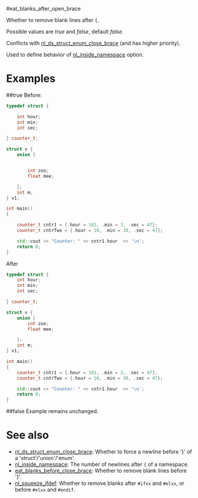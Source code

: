 #eat_blanks_after_open_brace

Whether to remove blank lines after `{`.


Possible values are _true_ and _false_, default _false_.

Conflicts with [nl_ds_struct_enum_close_brace](../newline_options/nl_ds_struct_enum_close_brace.md) (and has higher priority).

Used to define behavior of [nl_inside_namespace](newline_options/nl_inside_namespace.md) option.

# Examples

##true
Before:
```cpp
typedef struct {

	int hour;
	int min;
	int sec;

} counter_t;

struct v {
	union {


		int zoo;
		float mee;

	};
	int m;
} v1;

int main()
{

	counter_t cntr1 = {.hour = 101, .min = 3, .sec = 47};
	counter_t cntrTwo = {.hour = 10, .min = 30, .sec = 47};

	std::cout << "Counter: " << cntr1.hour  << '\n';
	return 0;
}
```

After
```cpp
typedef struct {
	int hour;
	int min;
	int sec;

} counter_t;

struct v {
	union {
		int zoo;
		float mee;

	};
	int m;
} v1;

int main()
{
	counter_t cntr1 = {.hour = 101, .min = 3, .sec = 47};
	counter_t cntrTwo = {.hour = 10, .min = 30, .sec = 47};

	std::cout << "Counter: " << cntr1.hour  << '\n';
	return 0;
}
```

##false
Example remains unchanged.

# See also
* [nl_ds_struct_enum_close_brace](../newline_options/nl_ds_struct_enum_close_brace.md): Whether to force a newline before '}' of a 'struct'/'union'/'enum'.
* [nl_inside_namespace](../newline_options/nl_inside_namespace.md):  The number of newlines after `{` of a namespace.
* [eat_blanks_before_close_brace](eat_blanks_before_close_brace.md): Whether to remove blank lines before '}'.
* [nl_squeeze_ifdef](../newline_options/nl_squeeze_ifdef.md): Whether to remove blanks after `#ifxx` and `#elxx`, or before `#elxx` and `#endif`.
